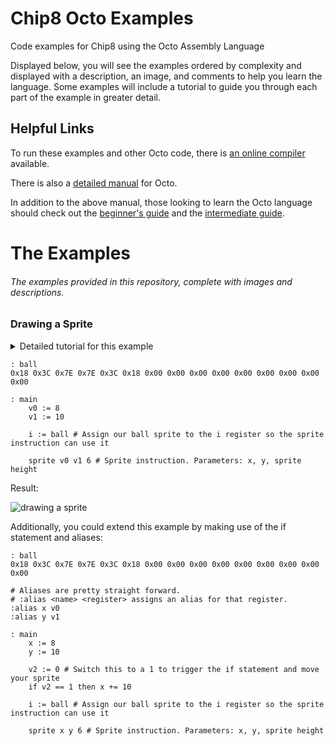 # Chip8 Octo Examples
Code examples for Chip8 using the Octo Assembly Language

Displayed below, you will see the examples ordered by complexity and displayed with a description, an image, and comments to help you learn the language. Some examples will include a tutorial to guide you through each part of the example in greater detail.

## Helpful Links
To run these examples and other Octo code, there is [an online compiler](https://johnearnest.github.io/Octo/) available.

There is also a [detailed manual](https://github.com/JohnEarnest/Octo/blob/gh-pages/docs/Manual.md) for Octo.

In addition to the above manual, those looking to learn the Octo language should check out the [beginner's guide](https://github.com/JohnEarnest/Octo/blob/gh-pages/docs/BeginnersGuide.md)
and the [intermediate guide](https://github.com/JohnEarnest/Octo/blob/gh-pages/docs/IntermediateGuide.md).

# The Examples
###### The examples provided in this repository, complete with images and descriptions.

### Drawing a Sprite

<details> 
  <summary>Detailed tutorial for this example</summary>
   <p> </p>
   The beginning of a program is defined with the main label as seen below.
   <p> </p> 
   Chip8 provides a screen which is 64x32 pixels. 
   <p> </p>
   There are 16 registers available: v0-v9 and va-vf (v0, v1, v2, v3, v4, v5, v6, v7, v8, v9, va, vb, vc, vd, ve, vf).
   These registers can hold a number value from 0 to 255.
   <p> </p>
   There is also a special register called i which can store an address. In this example, it will be storing the address
   for the ball sprite so it can be used by the sprite instruction when drawing.
   <p> </p>
   Sprites are drawn by providing the address of a sprite ("ball" in this example) to the i register 
   and calling the sprite instruction with 3 parameters: x position, y position, and sprite height.
   Sprites can have a maximum height of 15 pixels. They are always 8 pixels wide.
   <p> </p>
   In this example, the ball sprite is made up of hexadecimal numbers (denoted by 0x at the start of each).
   
   You can also define a sprite with binary numbers (started with 0b).	
   Sprites can be made up of rows of binary numbers. Keeping in mind the fact that sprites are always 8 pixels
   wide, you could represent a sprite with a height of 1 like this:
   
   0b01010101
   
   This would place a pixel at every other horizontal position.
   
   Now if we wanted a straight verticle line, we would use multiple rows like so:
   
   0b00010000
   0b00010000
   0b00010000
   0b00010000
   0b00010000
   
   This would create a verticle line down the middle of your sprite which is now 5 pixels tall (5 rows).
   <p> </p>
   Additionally, when drawing a sprite you will invert the pixels occupying that space. Drawing a sprite over
   another will erase what was there as if no pixels were drawn in that space by your program. Likewise, drawing where
   a sprite is not already being drawn will switch the pixels for that area and allow your sprite to be seen.
   <p> </p>
</details>

```
: ball
0x18 0x3C 0x7E 0x7E 0x3C 0x18 0x00 0x00 0x00 0x00 0x00 0x00 0x00 0x00 0x00 

: main
	v0 := 8
	v1 := 10

	i := ball # Assign our ball sprite to the i register so the sprite instruction can use it

	sprite v0 v1 6 # Sprite instruction. Parameters: x, y, sprite height
```

Result:

![drawing a sprite](https://i.imgur.com/RjJebhi.png)

Additionally, you could extend this example by making use of the if statement and aliases:

```
: ball
0x18 0x3C 0x7E 0x7E 0x3C 0x18 0x00 0x00 0x00 0x00 0x00 0x00 0x00 0x00 0x00 

# Aliases are pretty straight forward.
# :alias <name> <register> assigns an alias for that register.
:alias x v0
:alias y v1

: main
	x := 8
	y := 10

	v2 := 0 # Switch this to a 1 to trigger the if statement and move your sprite
	if v2 == 1 then x += 10

	i := ball # Assign our ball sprite to the i register so the sprite instruction can use it

	sprite x y 6 # Sprite instruction. Parameters: x, y, sprite height
```
